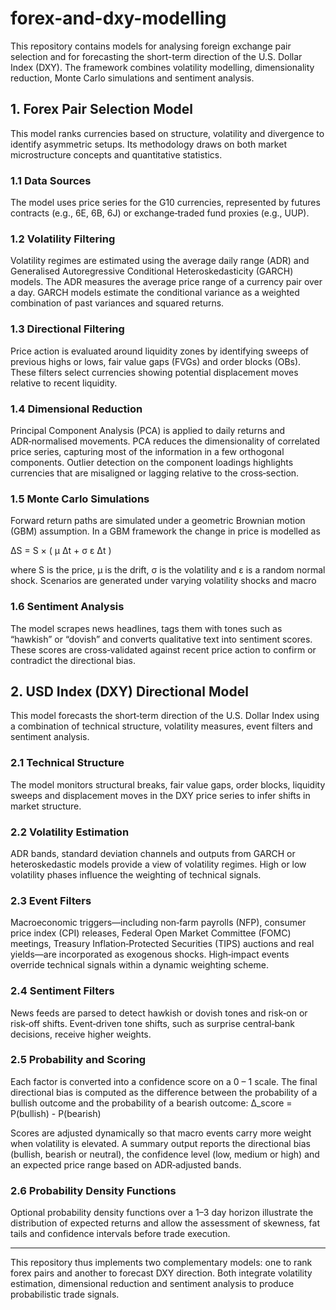 # forex-and-dxy-modelling

This repository contains models for analysing foreign exchange pair selection and for forecasting the short-term direction of the U.S. Dollar Index (DXY). The framework combines volatility modelling, dimensionality reduction, Monte Carlo simulations and sentiment analysis.

## 1. Forex Pair Selection Model

This model ranks currencies based on structure, volatility and divergence to identify asymmetric setups. Its methodology draws on both market microstructure concepts and quantitative statistics.

### 1.1 Data Sources

The model uses price series for the G10 currencies, represented by futures contracts (e.g., 6E, 6B, 6J) or exchange‑traded fund proxies (e.g., UUP).

### 1.2 Volatility Filtering

Volatility regimes are estimated using the average daily range (ADR) and Generalised Autoregressive Conditional Heteroskedasticity (GARCH) models. The ADR measures the average price range of a currency pair over a day. GARCH models estimate the conditional variance as a weighted combination of past variances and squared returns.

### 1.3 Directional Filtering

Price action is evaluated around liquidity zones by identifying sweeps of previous highs or lows, fair value gaps (FVGs) and order blocks (OBs). These filters select currencies showing potential displacement moves relative to recent liquidity.

### 1.4 Dimensional Reduction

Principal Component Analysis (PCA) is applied to daily returns and ADR‑normalised movements. PCA reduces the dimensionality of correlated price series, capturing most of the information in a few orthogonal components. Outlier detection on the component loadings highlights currencies that are misaligned or lagging relative to the cross‑section.

### 1.5 Monte Carlo Simulations

Forward return paths are simulated under a geometric Brownian motion (GBM) assumption. In a GBM framework the change in price is modelled as


ΔS = S × ( μ Δt + σ ε Δt )

where S is the price, μ is the drift, σ is the volatility and ε is a random normal shock. Scenarios are generated under varying volatility shocks and macro 


### 1.6 Sentiment Analysis

The model scrapes news headlines, tags them with tones such as “hawkish” or “dovish” and converts qualitative text into sentiment scores. These scores are cross‑validated against recent price action to confirm or contradict the directional bias.

## 2. USD Index (DXY) Directional Model

This model forecasts the short‑term direction of the U.S. Dollar Index using a combination of technical structure, volatility measures, event filters and sentiment analysis.

### 2.1 Technical Structure

The model monitors structural breaks, fair value gaps, order blocks, liquidity sweeps and displacement moves in the DXY price series to infer shifts in market structure.

### 2.2 Volatility Estimation

ADR bands, standard deviation channels and outputs from GARCH or heteroskedastic models provide a view of volatility regimes. High or low volatility phases influence the weighting of technical signals.

### 2.3 Event Filters

Macroeconomic triggers—including non‑farm payrolls (NFP), consumer price index (CPI) releases, Federal Open Market Committee (FOMC) meetings, Treasury Inflation‑Protected Securities (TIPS) auctions and real yields—are incorporated as exogenous shocks. High‑impact events override technical signals within a dynamic weighting scheme.

### 2.4 Sentiment Filters

News feeds are parsed to detect hawkish or dovish tones and risk‑on or risk‑off shifts. Event‑driven tone shifts, such as surprise central‑bank decisions, receive higher weights.

### 2.5 Probability and Scoring

Each factor is converted into a confidence score on a 0 – 1 scale. The final directional bias is computed as the difference between the probability of a bullish outcome and the probability of a bearish outcome:
Δ_score = P(bullish) - P(bearish)


Scores are adjusted dynamically so that macro events carry more weight when volatility is elevated. A summary output reports the directional bias (bullish, bearish or neutral), the confidence level (low, medium or high) and an expected price range based on ADR‑adjusted bands.

### 2.6 Probability Density Functions

Optional probability density functions over a 1–3 day horizon illustrate the distribution of expected returns and allow the assessment of skewness, fat tails and confidence intervals before trade execution.

---

This repository thus implements two complementary models: one to rank forex pairs and another to forecast DXY direction. Both integrate volatility estimation, dimensional reduction and sentiment analysis to produce probabilistic trade signals.
